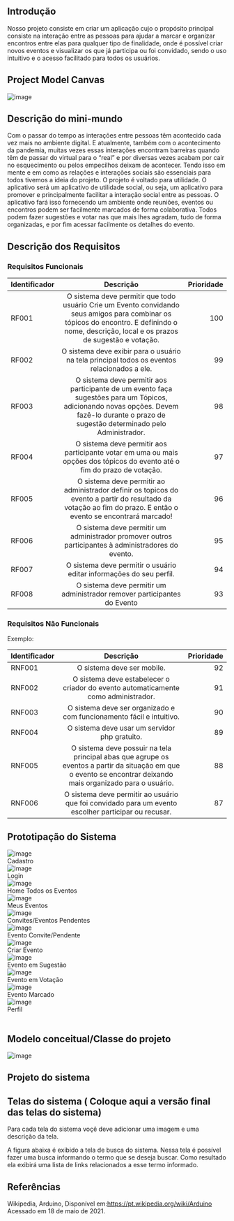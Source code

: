 ## Introdução

Nosso projeto consiste em criar um aplicação cujo o propósito principal consiste na interação entre as pessoas para ajudar a marcar e organizar encontros entre elas para qualquer tipo de finalidade, onde é possível criar novos eventos e visualizar os que já participa ou foi convidado, sendo o uso intuitivo e o acesso facilitado para todos os usuários.

## Project Model Canvas

![image](https://user-images.githubusercontent.com/51335663/145715286-345f0149-3c3e-4fb3-abf2-48e9b57d633a.png)

## Descrição do mini-mundo

Com o passar do tempo as interações entre pessoas têm acontecido cada vez mais no ambiente digital. E atualmente, também com o acontecimento da pandemia, muitas vezes essas interações encontram barreiras quando têm de passar do virtual para o “real” e por diversas vezes acabam por cair no esquecimento ou pelos empecilhos deixam de acontecer. Tendo isso em mente e em como as relações e interações sociais são essenciais para todos tivemos a ideia do projeto.
O projeto é voltado para utilidade. O aplicativo será um aplicativo de utilidade social, ou seja, um aplicativo para promover e principalmente facilitar a interação social entre as pessoas. O aplicativo fará isso fornecendo um ambiente onde reuniões, eventos ou encontros podem ser facilmente marcados de forma colaborativa. Todos podem fazer sugestões e votar nas que mais lhes agradam, tudo de forma organizadas, e por fim acessar facilmente os detalhes do evento.

## Descrição dos Requisitos 

### Requisitos Funcionais

| Identificador        | Descrição           | Prioridade  |
| ------------- |:-------------:| -----:|
| RF001     |O sistema deve permitir que todo usuário Crie um Evento convidando seus amigos para combinar os tópicos do encontro. E definindo o nome, descrição, local e os prazos de sugestão e votação.| 100 |
| RF002      | O sistema deve exibir para o usuário na tela principal  todos os eventos relacionados a ele.|   99 |
| RF003      | O sistema deve permitir aos participante de um evento faça sugestões para um Tópicos, adicionando novas opções. Devem fazê-lo durante o prazo de sugestão determinado pelo Administrador.|   98 |
| RF004      | O sistema deve permitir aos participante votar em uma ou mais opções dos tópicos do evento até o fim do prazo de votação.|   97 |
| RF005      | O sistema deve permitir ao administrador definir os topicos do evento a partir do resultado da votação ao fim do prazo. E então o evento se encontrará marcado!    |   96 |
| RF006      | O sistema deve permitir um administrador promover outros participantes à administradores do evento.    |   95 |
| RF007      | O sistema deve permitir o usuário editar informações do seu perfil.    |   94 |
| RF008      | O sistema deve permitir um administrador remover participantes do Evento    |   93 |



### Requisitos Não Funcionais
Exemplo:

| Identificador        | Descrição           | Prioridade  |
| ------------- |:-------------:| -----:|
| RNF001      | O sistema deve ser mobile.     |   92 |
| RNF002      | O sistema deve estabelecer o criador do evento automaticamente como administrador.    |   91 |
| RNF003      | O sistema deve ser organizado e com funcionamento fácil e intuitivo.     |   90 |
| RNF004      | O sistema deve usar um servidor php gratuito.     |   89 |
| RNF005      | O sistema deve possuir na tela principal abas que agrupe os eventos a partir da situação em que o evento se encontrar deixando mais organizado para o usuário.|   88 |
| RNF006      | O sistema deve permitir ao usuário que foi convidado para um evento escolher participar ou recusar.     |   87 |

## Prototipação do Sistema
![image](https://user-images.githubusercontent.com/51335663/145715957-59c744d1-1016-45d2-a86f-5c4999f5f26b.png)<br>Cadastro<br>
![image](https://user-images.githubusercontent.com/51335663/145716061-0f624278-043e-44f6-8719-ee062ae83824.png)<br>Login<br>
![image](https://user-images.githubusercontent.com/51335663/145716115-0588e587-4466-4f33-98a8-0637a363dde5.png)<br>Home Todos os Eventos<br>
![image](https://user-images.githubusercontent.com/51335663/145716071-85ffa659-8eea-4902-9f1c-784c48b7c304.png)<br>Meus Eventos<br>
![image](https://user-images.githubusercontent.com/51335663/145716162-8173923f-9a34-4154-a9a6-5d65a3aafa56.png)<br>Convites/Eventos Pendentes<br>
![image](https://user-images.githubusercontent.com/51335663/145716288-e13e7579-b75c-48cc-9b4e-f96a9dd1b11c.png)<br>Evento Convite/Pendente<br>
![image](https://user-images.githubusercontent.com/51335663/145716371-8e23789c-dfdc-41d2-8b29-28ea1ac5226a.png)<br>Criar Evento<br>
![image](https://user-images.githubusercontent.com/51335663/145716234-ca5a6ee3-e9d2-4458-8e23-6aa0fe0a4521.png)<br>Evento em Sugestão<br>
![image](https://user-images.githubusercontent.com/51335663/145716272-5ed26cec-381b-4348-87c1-e3d5cc9bf2cb.png)<br>Evento em Votação<br>
![image](https://user-images.githubusercontent.com/51335663/145716197-00e02396-9baf-40a1-bbe1-83f74f95278b.png)<br>Evento Marcado<br>
![image](https://user-images.githubusercontent.com/51335663/145716428-c6e6e2eb-098d-4dec-bd05-7c2851019ac4.png)<br>Perfil<br>
<br>

## Modelo conceitual/Classe do projeto

![image](https://user-images.githubusercontent.com/51335663/145715904-5f6c4231-583c-42f7-b793-04771662852c.png)


## Projeto do sistema


## Telas do sistema ( Coloque aqui a versão final das telas do sistema)

Para cada tela do sistema voçê deve adicionar uma imagem e uma descrição da tela.

A figura abaixa é exibido a tela de busca do sistema. Nessa tela é possível fazer uma busca informando o termo que se deseja buscar.
Como resultado ela exibirá uma lista de links relacionados a esse termo informado. 
            

## Referências

Wikipedia, Arduino, Disponível em:<https://pt.wikipedia.org/wiki/Arduino> Acessado em 18 de maio de 2021. 




